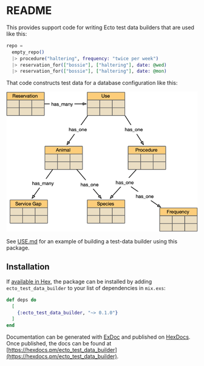 # README

This provides support code for writing Ecto test data builders that
are used like this:

```elixir
repo = 
  empty_repo()
  |> procedure("haltering", frequency: "twice per week")
  |> reservation_for(["bossie"], ["haltering"], date: @wed)
  |> reservation_for(["bossie"], ["haltering"], date: @mon)
```

That code constructs test data for a database
configuration like this:

![a reservation schema](pics/reservation_schema.png)

See [USE.md](./USE.md) for an example of building a test-data
builder using this package.

## Installation

If [available in Hex](https://hex.pm/docs/publish), the package can be installed
by adding `ecto_test_data_builder` to your list of dependencies in `mix.exs`:

```elixir
def deps do
  [
    {:ecto_test_data_builder, "~> 0.1.0"}
  ]
end
```

Documentation can be generated with [ExDoc](https://github.com/elixir-lang/ex_doc)
and published on [HexDocs](https://hexdocs.pm). Once published, the docs can
be found at [https://hexdocs.pm/ecto_test_data_builder](https://hexdocs.pm/ecto_test_data_builder).

